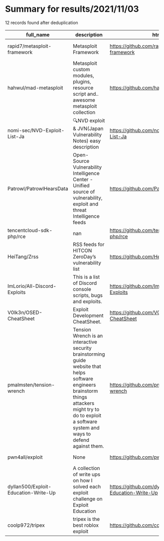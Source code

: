 
# Summary for results/2021/11/03
    
12 records found after deduplication

| full_name | description | html_url | matched_list | matched_count | pushed_at | size | stargazers_count | language | forks_count | vul_ids |
|--------------------------------------|---------------------------------------------------------------------------------------------------------------------------------------------------------------------------------------------------------------|---------------------------------------------------------|----------------------------------|-----------------|---------------------------|--------|--------------------|------------|---------------|-----------|
| rapid7/metasploit-framework | Metasploit Framework | https://github.com/rapid7/metasploit-framework | ['metasploit module OR payload'] | 1 | 2021-11-03 00:04:28+00:00 | 649940 | 25498 | Ruby | 11708 | [] |
| hahwul/mad-metasploit | Metasploit custom modules, plugins, resource script and.. awesome metasploit collection | https://github.com/hahwul/mad-metasploit | ['metasploit module OR payload'] | 1 | 2021-11-03 00:16:42+00:00 | 171376 | 252 | Ruby | 78 | [] |
| nomi-sec/NVD-Exploit-List-Ja | 🔍NVD exploit & JVN(Japan Vulnerability Notes) easy description | https://github.com/nomi-sec/NVD-Exploit-List-Ja | ['exploit'] | 1 | 2021-11-03 00:45:17+00:00 | 42288 | 24 | | 14 | [] |
| Patrowl/PatrowlHearsData | Open-Source Vulnerability Intelligence Center - Unified source of vulnerability, exploit and threat Intelligence feeds | https://github.com/Patrowl/PatrowlHearsData | ['exploit'] | 1 | 2021-11-03 00:03:30+00:00 | 434527 | 34 | | 19 | [] |
| tencentcloud-sdk-php/rce | nan | https://github.com/tencentcloud-sdk-php/rce | ['rce'] | 1 | 2021-11-03 01:16:16+00:00 | 80 | 0 | PHP | 0 | [] |
| HeiTang/Zrss | RSS feeds for HITCON ZeroDay’s vulnerability list | https://github.com/HeiTang/Zrss | ['zeroday'] | 1 | 2021-11-03 01:06:26+00:00 | 9267 | 2 | Python | 0 | [] |
| ImLorio/All-Discord-Exploits | This is a list of Discord console scripts, bugs and exploits. | https://github.com/ImLorio/All-Discord-Exploits | ['exploit'] | 1 | 2021-11-03 02:22:10+00:00 | 39 | 9 | | 4 | [] |
| V0lk3n/OSED-CheatSheet | Exploit Development CheatSheet. | https://github.com/V0lk3n/OSED-CheatSheet | ['exploit'] | 1 | 2021-11-03 00:12:56+00:00 | 160 | 0 | | 4 | [] |
| pmalmsten/tension-wrench | Tension Wrench is an interactive security brainstorming guide website that helps software engineers brainstorm things attackers might try to do to exploit a software system and ways to defend against them. | https://github.com/pmalmsten/tension-wrench | ['exploit'] | 1 | 2021-11-03 00:31:39+00:00 | 0 | 0 | TypeScript | 0 | [] |
| pwn4all/exploit | None | https://github.com/pwn4all/exploit | ['exploit'] | 1 | 2021-11-03 02:26:26+00:00 | 8 | 0 | | 0 | [] |
| dyllan500/Exploit-Education-Write-Up | A collection of write ups on how I solved each exploit challenge on Exploit Education | https://github.com/dyllan500/Exploit-Education-Write-Up | ['exploit'] | 1 | 2021-11-03 00:23:33+00:00 | 0 | 0 | | 0 | [] |
| coolp972/tripex | tripex is the best roblox exploit | https://github.com/coolp972/tripex | ['exploit'] | 1 | 2021-11-03 01:37:12+00:00 | 0 | 0 | | 0 | [] |
